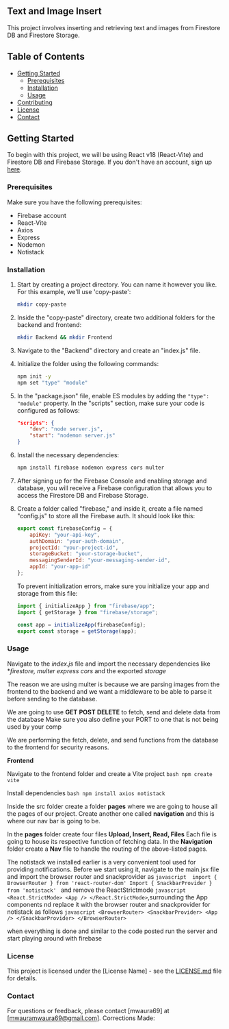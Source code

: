 ## Text and Image Insert

This project involves inserting and retrieving text and images from Firestore DB and Firestore Storage.

## Table of Contents

- [Getting Started](#getting-started)
  - [Prerequisites](#prerequisites)
  - [Installation](#installation)
  - [Usage](#usage)
- [Contributing](#contributing)
- [License](#license)
- [Contact](#contact)

## Getting Started

To begin with this project, we will be using React v18 (React-Vite) and Firestore DB and Firebase Storage. If you don't have an account, sign up [here](https://console.firebase.google.com/.).

### Prerequisites

Make sure you have the following prerequisites:

- Firebase account
- React-Vite
- Axios
- Express
- Nodemon
- Notistack

### Installation

1. Start by creating a project directory. You can name it however you like. For this example, we'll use 'copy-paste':

    ```bash
    mkdir copy-paste
    ```

2. Inside the "copy-paste" directory, create two additional folders for the backend and frontend:

    ```bash
    mkdir Backend && mkdir Frontend
    ```

3. Navigate to the "Backend" directory and create an "index.js" file.

4. Initialize the folder using the following commands:

    ```bash
    npm init -y
    npm set "type" "module"
    ```

5. In the "package.json" file, enable ES modules by adding the `"type": "module"` property. In the "scripts" section, make sure your code is configured as follows:

    ```json
    "scripts": {
        "dev": "node server.js",
        "start": "nodemon server.js"
    }
    ```

6. Install the necessary dependencies:

    ```bash
    npm install firebase nodemon express cors multer
    ```

7. After signing up for the Firebase Console and enabling storage and database, you will receive a Firebase configuration that allows you to access the Firestore DB and Firebase Storage.

8. Create a folder called "firebase," and inside it, create a file named "config.js" to store all the Firebase auth. It should look like this:

    ```javascript
    export const firebaseConfig = {
        apiKey: "your-api-key",
        authDomain: "your-auth-domain",
        projectId: "your-project-id",
        storageBucket: "your-storage-bucket",
        messagingSenderId: "your-messaging-sender-id",
        appId: "your-app-id"
    };
    ```

   To prevent initialization errors, make sure you initialize your app and storage from this file:

    ```javascript
    import { initializeApp } from "firebase/app";
    import { getStorage } from "firebase/storage";

    const app = initializeApp(firebaseConfig);
    export const storage = getStorage(app);
    ```


### Usage

Navigate to the *index.js* file and import the necessary dependencies like **firestore, multer express cors* and the exported *storage*

The reason we are using multer is because we are parsing images from the frontend to the backend and we want a middleware to be able to parse it before sending to the database.

We are going to use **GET** **POST** **DELETE** to fetch, send and delete data from the database
Make sure you also define your PORT to one that is not being used by your comp

We are performing the fetch, delete, and send functions from the database to the frontend for security reasons.

**Frontend**

Navigate to the frontend folder and create a Vite project ```bash npm create vite```

Install dependencies ```bash npm install axios notistack```

Inside the src folder create a folder **pages** where we are going to house all the pages of our project. Create another one called **navigation** and this is where our nav bar is going to be.

In the **pages** folder create four files **Upload, Insert, Read, Files** Each file is going to house its respective function of fetching data. In the **Navigation** folder create a **Nav** file to handle the routing of the above-listed pages.

The notistack we installed earlier is a very convenient tool used for providing notifications. Before we start using it, navigate to the main.jsx file and import the browser router and snackprovider as ```javascript 
import { BrowserRouter } from 'react-router-dom' Import { SnackbarProvider } from 'notistack'
``` and remove the ReactStrictmode ```javascript <React.StrictMode>
    <App />
  </React.StrictMode>```,surrounding the App components nd replace it with the browser router and snackprovider for notistack as follows ```javascript <BrowserRouter>
    <SnackbarProvider>
      <App />
    </SnackbarProvider>
  </BrowserRouter>```

when everything is done and similar to the code posted run the server and start playing around with firebase


### License

This project is licensed under the [License Name] - see the [LICENSE.md](LICENSE.md) file for details.

### Contact

For questions or feedback, please contact [mwaura69] at [mwauramwaura69@gmail.com].
Corrections Made:
